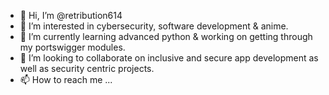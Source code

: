 - 👋 Hi, I’m @retribution614
- 👀 I’m interested in cybersecurity, software development & anime.
- 🌱 I’m currently learning advanced python & working on getting through my portswigger modules.
- 💞️ I’m looking to collaborate on inclusive and secure app development as well as security centric projects.
- 📫 How to reach me ...

<!---
retribution614/retribution614 is a ✨ special ✨ repository because its `README.md` (this file) appears on your GitHub profile.
You can click the Preview link to take a look at your changes.
--->
